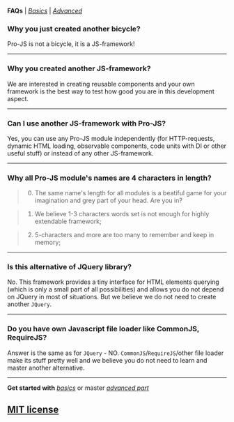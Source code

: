 <span id="top"></span>
<strong>FAQs</strong> | *[Basics](README.md#top)* | *[Advanced](advanced.md#top)*


### **Why you just created another bicycle?**
Pro-JS is not a bicycle, it is a JS-framework!

---

### **Why you created another JS-framework?**
We are interested in creating reusable components and your own framework is the best way to test how good you are in this development aspect.

---

### **Can I use another JS-framework with Pro-JS?**
Yes, you can use any Pro-JS module independently (for HTTP-requests, dynamic HTML loading, observable components, code units with DI or other useful stuff) or instead of any other JS-framework.

---

### **Why all Pro-JS module's names are 4 characters in length?**
> 0) The same name's length for all modules is a beatiful game for your imagination and grey part of your head. Are you in?

> 1) We believe 1-3 characters words set is not enough for highly extendable framework; 

> 2) 5-characters and more are too many to remember and keep in memory;

---

### **Is this alternative of JQuery library?**
No. This framework provides a tiny interface for HTML elements querying (which is only a small part of all possibilities) and allows you do not depend on JQuery in most of situations. But we believe we do not need to create another `JQuery`.

---

### **Do you have own Javascript file loader like CommonJS, RequireJS?**
Answer is the same as for `JQuery` - NO. `CommonJS`/`RequireJS`/other file loader make its stuff pretty well and we believe you do not need to learn and master another alternative.

---

**Get started with** *[basics](README.md#top)* or master *[advanced part](advanced.md#top)*


## [MIT license](http://opensource.org/licenses/MIT)